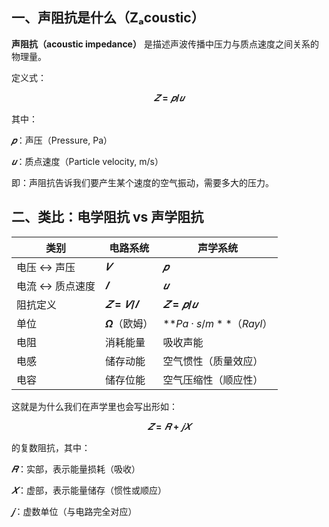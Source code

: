 ## 一、声阻抗是什么（Zₐcoustic）

**声阻抗（acoustic impedance）** 是描述声波传播中压力与质点速度之间关系的物理量。

定义式：

**$$ 𝑍 = 𝑝 / 𝑢 $$**

其中：

**$𝑝$**：声压（Pressure, Pa）

**$𝑢$**：质点速度（Particle velocity, m/s）

即：声阻抗告诉我们要产生某个速度的空气振动，需要多大的压力。

## 二、类比：电学阻抗 vs 声学阻抗
|类别 | 电路系统	| 声学系统 |
| --- | --- | --- |
| 电压 ↔ 声压 | **$𝑉$** | **$𝑝$** |
| 电流 ↔ 质点速度 | **$𝐼$** | **$𝑢$** |
| 阻抗定义 | **$𝑍=𝑉/𝐼$** | **$𝑍=𝑝/𝑢$** |
| 单位 |	**$Ω$**（欧姆）|	**$Pa·s/m**（Rayl）$ |
| 电阻	| 消耗能量	| 吸收声能 |
| 电感	| 储存动能	| 空气惯性（质量效应） |
| 电容	| 储存位能	| 空气压缩性（顺应性） |

这就是为什么我们在声学里也会写出形如：

**$$ 𝑍=𝑅+𝑗𝑋 $$**

的复数阻抗，其中：

**$𝑅$**：实部，表示能量损耗（吸收）

**$𝑋$**：虚部，表示能量储存（惯性或顺应）

**$𝑗$**：虚数单位（与电路完全对应）
